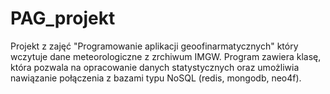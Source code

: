 # PAG_projekt

Projekt z zajęć "Programowanie aplikacji geoofinarmatycznych" który wczytuje dane meteorologiczne z zrchiwum IMGW. Program zawiera klasę, która pozwala na opracowanie danych statystycznych oraz umożliwia nawiązanie połączenia z bazami typu NoSQL (redis, mongodb, neo4f).
